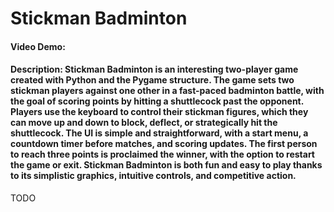 # Stickman Badminton
#### Video Demo: 
#### Description:   Stickman Badminton is an interesting two-player game created with Python and the Pygame structure. The game sets two stickman players against one other in a fast-paced badminton battle, with the goal of scoring points by hitting a shuttlecock past the opponent. Players use the keyboard to control their stickman figures, which they can move up and down to block, deflect, or strategically hit the shuttlecock. The UI is simple and straightforward, with a start menu, a countdown timer before matches, and scoring updates. The first person to reach three points is proclaimed the winner, with the option to restart the game or exit. Stickman Badminton is both fun and easy to play thanks to its simplistic graphics, intuitive controls, and competitive action.
TODO
